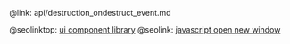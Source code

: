 @link: api/destruction_ondestruct_event.md

@seolinktop: [ui component library](https://webix.com)
@seolink: [javascript open new window](https://webix.com/widget/window/)